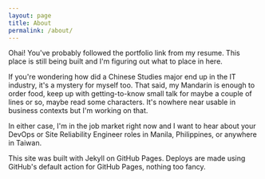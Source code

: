 ```yaml
---
layout: page
title: About
permalink: /about/
---
```


Ohai! You've probably followed the portfolio link from my resume. This place is
still being built and I'm figuring out what to place in here.

If you're wondering how did a Chinese Studies major end up in the IT industry,
it's a mystery for myself too. That said, my Mandarin is enough to order food,
keep up with getting-to-know small talk for maybe a couple of lines or so, maybe
read some characters. It's nowhere near usable in business contexts but I'm
working on that.

In either case, I'm in the job market right now and I want to hear about your
DevOps or Site Reliability Engineer roles in Manila, Philippines, or anywhere in
Taiwan.

This site was built with Jekyll on GitHub Pages. Deploys are made using GitHub's
default action for GitHub Pages, nothing too fancy.
